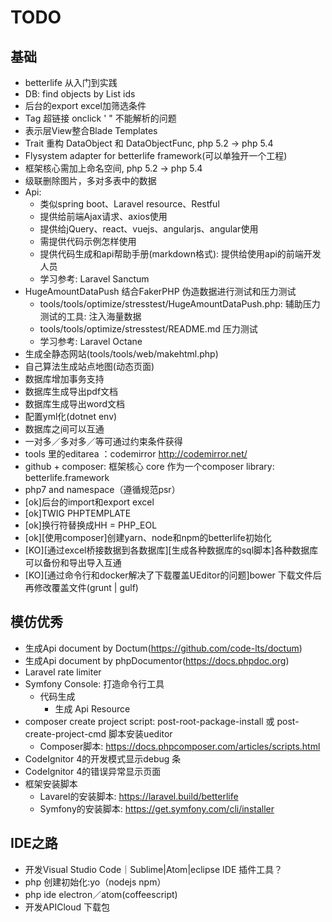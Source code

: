# TODO

## 基础
  
  - betterlife 从入门到实践
  - DB: find objects by List ids
  - 后台的export excel加筛选条件
  - Tag 超链接  onclick ' " 不能解析的问题
  - 表示层View整合Blade Templates
  - Trait 重构 DataObject 和 DataObjectFunc, php 5.2 -> php 5.4
  - Flysystem adapter for betterlife framework(可以单独开一个工程)
  - 框架核心需加上命名空间, php 5.2 -> php 5.4
  - 级联删除图片，多对多表中的数据
  - Api: 
    - 类似spring boot、Laravel resource、Restful
    - 提供给前端Ajax请求、axios使用
    - 提供给jQuery、react、vuejs、angularjs、angular使用
    - 需提供代码示例怎样使用
    - 提供代码生成和api帮助手册(markdown格式): 提供给使用api的前端开发人员
    - 学习参考: Laravel Sanctum 
  - HugeAmountDataPush 结合FakerPHP 伪造数据进行测试和压力测试
    - tools/tools/optimize/stresstest/HugeAmountDataPush.php: 辅助压力测试的工具: 注入海量数据
    - tools/tools/optimize/stresstest/README.md 压力测试
    - 学习参考: Laravel Octane
  - 生成全静态网站(tools/tools/web/makehtml.php)
  - 自己算法生成站点地图(动态页面)
  - 数据库增加事务支持
  - 数据库生成导出pdf文档
  - 数据库生成导出word文档
  - 配置yml化(dotnet env)
  - 数据库之间可以互通
  - 一对多／多对多／等可通过约束条件获得
  - tools 里的editarea ：codemirror  http://codemirror.net/
  - github + composer: 框架核心 core 作为一个composer library: betterlife.framework
  - php7 and namespace（遵循规范psr）
  - [ok]后台的import和export excel
  - [ok]TWIG PHPTEMPLATE
  - [ok]换行符替换成HH = PHP_EOL
  - [ok][使用composer]创建yarn、node和npm的betterlife初始化
  - [KO][通过excel桥接数据到各数据库][生成各种数据库的sql脚本]各种数据库可以备份和导出导入互通
  - [KO][通过命令行和docker解决了下载覆盖UEditor的问题]bower 下载文件后再修改覆盖文件(grunt | gulf)

## 模仿优秀

  - 生成Api document by Doctum(https://github.com/code-lts/doctum)
  - 生成Api document by phpDocumentor(https://docs.phpdoc.org)
  - Laravel rate limiter 
  - Symfony Console: 打造命令行工具
    - 代码生成
      - 生成 Api Resource
  - composer create project script: post-root-package-install 或 post-create-project-cmd 脚本安装ueditor
    - Composer脚本: https://docs.phpcomposer.com/articles/scripts.html
  - CodeIgnitor 4的开发模式显示debug 条
  - CodeIgnitor 4的错误异常显示页面
  - 框架安装脚本
    - Lavarel的安装脚本: https://laravel.build/betterlife
    - Symfony的安装脚本: https://get.symfony.com/cli/installer

## IDE之路

  - 开发Visual Studio Code｜Sublime|Atom|eclipse IDE 插件工具？
  - php 创建初始化:yo（nodejs npm）
  - php ide electron／atom(coffeescript)
  - 开发APICloud 下载包
